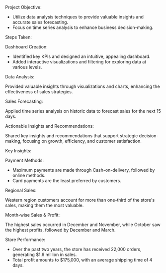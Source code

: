 Project Objective:  

- Utilize data analysis techniques to provide valuable insights and accurate sales forecasting.
- Focus on time series analysis to enhance business decision-making.
  
Steps Taken:  

  Dashboard Creation:  

- Identified key KPIs and designed an intuitive, appealing dashboard.
- Added interactive visualizations and filtering for exploring data at various levels.
  
Data Analysis:  

Provided valuable insights through visualizations and charts, enhancing the effectiveness of sales strategies.

Sales Forecasting:  

Applied time series analysis on historic data to forecast sales for the next 15 days.
  
Actionable Insights and Recommendations:  

Shared key insights and recommendations that support strategic decision-making, focusing on growth, efficiency, and customer satisfaction.  

Key Insights:  

Payment Methods:  

- Maximum payments are made through Cash-on-delivery, followed by online methods.
- Card payments are the least preferred by customers.
  
Regional Sales:  

Western region customers account for more than one-third of the store's sales, making them the most valuable.  

Month-wise Sales & Profit:  

The highest sales occurred in December and November, while October saw the highest profits, followed by December and March.  

Store Performance:  

- Over the past two years, the store has received 22,000 orders, generating $1.6 million in sales.
- Total profit amounts to $175,000, with an average shipping time of 4 days.

